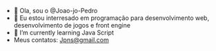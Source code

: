 - 👋 Ola, sou o @Joao-jo-Pedro
- 👀 Eu estou interresado em programação para desenvolvimento web, desenvolvimento de jogos e front engine
- 🌱 I’m currently learning Java Script
- Meus contatos: Jpns@gmail.com

<!---
Joao-jo-Pedro/Joao-jo-Pedro is a ✨ special ✨ repository because its `README.md` (this file) appears on your GitHub profile.
You can click the Preview link to take a look at your changes.

--->

